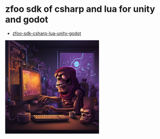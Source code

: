 # zfoo sdk of csharp and lua for unity and godot


- [zfoo-sdk-csharp-lua-unity-godot](https://github.com/zfoo-project/zfoo-sdk-csharp-lua-unity-godot)

<img src="image/a09.png" width="60%">